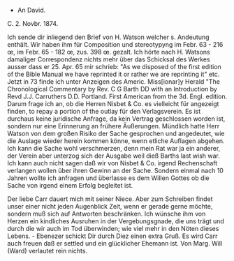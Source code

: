 + An David.

 C. 2. Novbr. 1874.

Ich sende dir inliegend den Brief von H. Watson welcher s. Andeutung enthält. Wir haben ihm für Composition und stereotypyng im Febr. 63 - 216 œ, im Febr. 65 - 182 œ, zus. 398 œ. gezalt. Ich hörte nach H. Watsons damaliger Correspondenz nichts mehr über das Schicksal des Werkes ausser dass er 25. Apr. 65 mir schrieb: "As we disposed of the first edition of the Bible Manual we have reprinted it or rather we are reprinting it" etc. 
Jetzt in 73 finde ich unter Anzeigen des Americ. Miss[ionar]y Herald "The Chronological Commentary by Rev. C G Barth DD with an Introduction by Revd J.J. Carruthers D.D. Portland. First American from the 3d. Engl. edition. Darum frage ich an, ob die Herren Nisbet & Co. es vielleicht für angezeigt finden, to repay a portion of the outlay für den Verlagsverein. Es ist durchaus keine juridische Anfrage, da kein Vertrag geschlossen worden ist, sondern nur eine Erinnerung an frühere Äußerungen. Mündlich hatte Herr Watson von dem großen Risiko der Sache gesprochen und angedeutet, wie die Auslage wieder herein kommen könne, wenn etliche Auflagen abgehen. Ich kann die Sache wohl verschmerzen, denn mein Rat war ja ein anderer, der Verein aber unterzog sich der Ausgabe weil dieß Barths last wish war. Ich kann auch nicht sagen daß wir von Nisbet & Co. irgend Rechenschaft verlangen wollen über ihren Gewinn an der Sache. Sondern einmal nach 10 Jahren wollte ich anfragen und überlasse es dem Willen Gottes ob die Sache von irgend einem Erfolg begleitet ist.

Der liebe Carr dauert mich mit seiner Niece. Aber zum Schreiben findet unser einer nicht jeden Augenblick Zeit, wenn er gerade gerne möchte, sondern muß sich auf Antworten beschränken. Ich wünsche ihm von Herzen ein kindliches Ausruhen in der Vergebungsgnade, die uns trägt und durch die wir auch im Tod überwinden; wie viel mehr in den Nöten dieses Lebens. - Ebenezer schickt Dir durch Diez einen extra Gruß. Es wird Carr auch freuen daß er settled und ein glücklicher Ehemann ist. Von Marg. Will (Ward) verlautet rein nichts.
